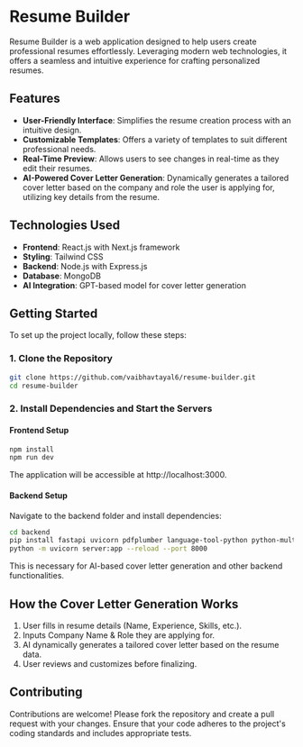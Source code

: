 # Resume Builder

Resume Builder is a web application designed to help users create professional resumes effortlessly. Leveraging modern web technologies, it offers a seamless and intuitive experience for crafting personalized resumes.

## Features

- **User-Friendly Interface**: Simplifies the resume creation process with an intuitive design.
- **Customizable Templates**: Offers a variety of templates to suit different professional needs.
- **Real-Time Preview**: Allows users to see changes in real-time as they edit their resumes.
- **AI-Powered Cover Letter Generation**: Dynamically generates a tailored cover letter based on the company and role the user is applying for, utilizing key details from the resume.

## Technologies Used

- **Frontend**: React.js with Next.js framework
- **Styling**: Tailwind CSS
- **Backend**: Node.js with Express.js
- **Database**: MongoDB
- **AI Integration**: GPT-based model for cover letter generation

## Getting Started

To set up the project locally, follow these steps:

### 1. Clone the Repository

```bash
git clone https://github.com/vaibhavtayal6/resume-builder.git
cd resume-builder
```

### 2. Install Dependencies and Start the Servers

#### Frontend Setup

```bash
npm install
npm run dev
```

The application will be accessible at http://localhost:3000.

#### Backend Setup

Navigate to the backend folder and install dependencies:

```bash
cd backend
pip install fastapi uvicorn pdfplumber language-tool-python python-multipart
python -m uvicorn server:app --reload --port 8000
```


This is necessary for AI-based cover letter generation and other backend functionalities.

## How the Cover Letter Generation Works

1. User fills in resume details (Name, Experience, Skills, etc.).
2. Inputs Company Name & Role they are applying for.
3. AI dynamically generates a tailored cover letter based on the resume data.
4. User reviews and customizes before finalizing.

## Contributing

Contributions are welcome! Please fork the repository and create a pull request with your changes. Ensure that your code adheres to the project's coding standards and includes appropriate tests.
